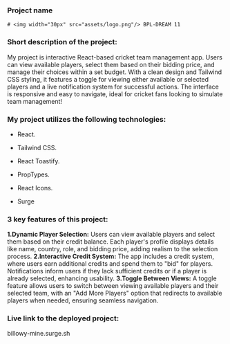###  **Project name**

    # <img width="30px" src="assets/logo.png"/> BPL-DREAM 11

### **Short description of the project:**
 
My project is interactive React-based cricket team management app. Users can view available players, select them based on their bidding price, and manage their choices within a set budget. With a clean design and Tailwind CSS styling, it features a toggle for viewing either available or selected players and a live notification system for successful actions. The interface is responsive and easy to navigate, ideal for cricket fans looking to simulate team management!

### **My project utilizes the following technologies:**

- React.

- Tailwind CSS.

- React Toastify.

- PropTypes.

- React Icons.

- Surge

### **3 key features of this project:**

**1.Dynamic Player Selection:** Users can view available players and select them based on their credit balance. Each player's profile displays details like name, country, role, and bidding price, adding realism to the selection process.
**2.Interactive Credit System:** The app includes a credit system, where users earn additional credits and spend them to "bid" for players. Notifications inform users if they lack sufficient credits or if a player is already selected, enhancing usability.
**3.Toggle Between Views:** A toggle feature allows users to switch between viewing available players and their selected team, with an "Add More Players" option that redirects to available players when needed, ensuring seamless navigation.

###  **Live link to the deployed project:**

billowy-mine.surge.sh

